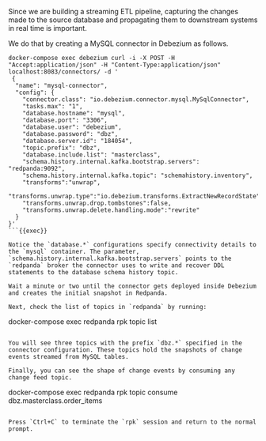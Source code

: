 Since we are building a streaming ETL pipeline, capturing the changes made to the source database and propagating them to downstream systems in real time is important.

We do that by creating a MySQL connector in Debezium as follows.

```
docker-compose exec debezium curl -i -X POST -H "Accept:application/json" -H "Content-Type:application/json" localhost:8083/connectors/ -d '
 {
  "name": "mysql-connector",
  "config": {
    "connector.class": "io.debezium.connector.mysql.MySqlConnector",
    "tasks.max": "1",
    "database.hostname": "mysql",
    "database.port": "3306",
    "database.user": "debezium",
    "database.password": "dbz",
    "database.server.id": "184054",
    "topic.prefix": "dbz",
    "database.include.list": "masterclass",
    "schema.history.internal.kafka.bootstrap.servers": "redpanda:9092",
    "schema.history.internal.kafka.topic": "schemahistory.inventory",
    "transforms":"unwrap",
    "transforms.unwrap.type":"io.debezium.transforms.ExtractNewRecordState",
    "transforms.unwrap.drop.tombstones":false,
    "transforms.unwrap.delete.handling.mode":"rewrite"
  }
}'
```{{exec}}

Notice the `database.*` configurations specify connectivity details to the `mysql` container. The parameter, `schema.history.internal.kafka.bootstrap.servers` points to the `redpanda` broker the connector uses to write and recover DDL statements to the database schema history topic.

Wait a minute or two until the connector gets deployed inside Debezium and creates the initial snapshot in Redpanda.

Next, check the list of topics in `redpanda` by running:

```
docker-compose exec redpanda rpk topic list
```{{exec}}

You will see three topics with the prefix `dbz.*` specified in the connector configuration. These topics hold the snapshots of change events streamed from MySQL tables.

Finally, you can see the shape of change events by consuming any change feed topic.

```
docker-compose exec redpanda rpk topic consume dbz.masterclass.order_items 
```{{exec}}

Press `Ctrl+C` to terminate the `rpk` session and return to the normal prompt.

